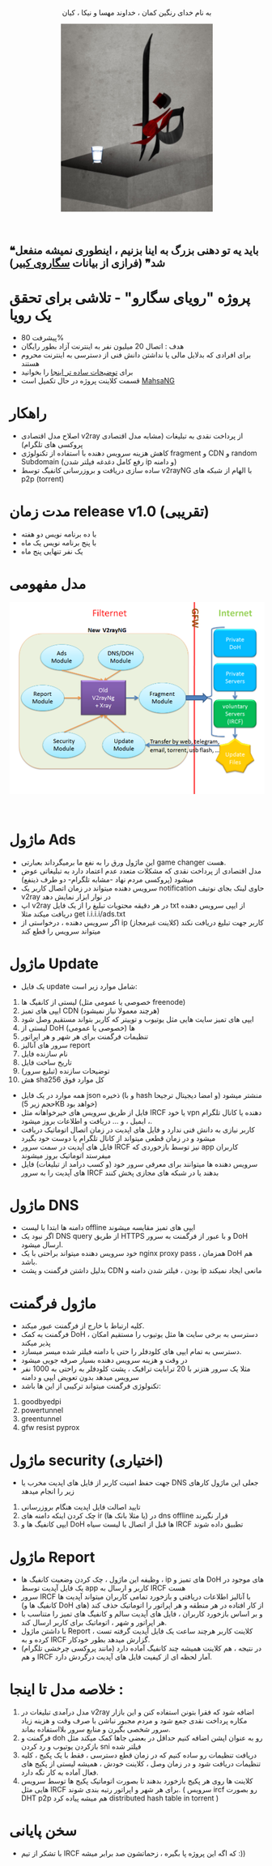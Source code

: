 <p align="center">به نام خدای رنگین کمان ، خداوند مهسا و نیکا ، کیان</p>
<p align="center"><img src="/asset/khoda.png?raw=true" width="300" ></p><br>

## ❝باید یه تو دهنی بزرگ به اینا بزنیم ، اینطوری نمیشه منفعل شد❞  (فرازی از بیانات [سگاروی کبیر](https://twitter.com/isegaro))


# پروژه "رویای سگارو" - تلاشی برای تحقق یک رویا
- پیشرفت 80%
- هدف : اتصال 20 میلیون نفر به اینترنت آزاد بطور رایگان
- برای افرادی که بدلایل مالی یا نداشتن دانش فنی از دسترسی به اینترنت محروم هستند
- برای [توضیحات ساده تر اینجا](https://github.com/GFW-knocker/Segaro_Dream/tree/main/simple) را بخوانید
- قسمت کلاینت پروژه در حال تکمیل است [MahsaNG](https://github.com/GFW-knocker/MahsaNG)


# راهکار
- اصلاح مدل اقتصادی v2ray از پرداخت نقدی به تبلیغات (مشابه مدل اقتصادی پروکسی های تلگرام)
- کاهش هزینه سرویس دهنده با استفاده از تکنولوژی fragment و CDN و random Subdomain (رفع کامل دغدغه فیلتر شدن ip و دامنه)
- ساده سازی دریافت و بروزرسانی کانفیگ توسط v2rayNG با الهام از شبکه های p2p (torrent)

# مدت زمان release v1.0 (تقریبی)
- با ده برنامه نویس دو هفته
- با پنج برنامه نویس یک ماه
- یک نفر تنهایی پنج ماه


# مدل مفهومی
<p align="center"><img src="/asset/slide1.png?raw=true" width="600" ></p><br>

# ماژول Ads
- این ماژول ورق را به نفع ما برمیگرداند بعبارتی game changer هست.
- مدل اقتصادی از پرداخت نقدی که مشکلات متعدد عدم اعتماد دارد به تبلیغاتی عوض میشود (پروکسی مردم نهاد -مشابه تلگرام- دو طرف ذینفع) 
- سرویس دهنده میتواند در زمان اتصال کاربر یک notification حاوی لینک بجای نوتیف v2ray در نوار ابزار نمایش دهد 
- اپ v2ray در هر دقیقه محتویات تبلیغ را از یک فایل txt از ایپی سرویس دهنده دریافت میکند مثلا get i.i.i.i/ads.txt 
- اگر سرویس دهنده ، درخواستی از ip کاربر جهت تبلیغ دریافت نکند (کلاینت غیرمجاز) میتواند سرویس را قطع کند


# ماژول Update
- یک فایل update شامل موارد زیر است:
1. لیستی از کانفیگ ها (خصوصی یا عمومی مثل freenode)
2. ایپی های تمیز CDN (هرچند معمولا نیاز نمیشود)
3. ایپی های تمیز سایت هایی مثل یوتیوب و توییتر که کاربر بتواند مستقیم وصل شود
4. لیستی از DoH ها (خصوصی یا عمومی)
5. تنظیمات فرگمنت برای هر شهر و هر اپراتور
6. سرور های آنالیز report
7. نام سازنده فایل 
8. تاریخ ساخت فایل
9. توضیحات سازنده (تبلیغ سرور)
10. هش sha256 کل موارد فوق
- همه موارد در یک فایل json ذخیره (و با hash و امضا دیجیتال ترجیحا) منشتر میشود (حجم زیر 5KB خواهد بود)
- فایل از طریق سرویس های خیرخواهانه مثل IRCF یا خود vpn دهنده یا کانال تلگرام ، ایمیل ، و ... دریافت و اطلاعات بروز میشود.
- کاربر نیازی به دانش فنی ندارد و فایل های اپدیت در زمان اتصال اتوماتیک دریافت میشود و در زمان قطعی میتواند از کانال تلگرام یا دوست خود بگیرد
- فایل های آپدیت در سمت سرور IRCF نیز توسط بازخوردی که app کاربران میفرستد اتوماتیک بروز میشوند
- سرویس دهنده ها میتوانند برای معرفی سرور خود (و کسب درامد از تبلیغات) فایل های آپدیت را به سرور IRCF بدهند یا در شبکه های مجازی پخش کنند

# ماژول DNS
- دامنه ها ابتدا با لیست offline ایپی های تمیز مقایسه میشوند
- اگر نبود یک DNS query از طریق HTTPS و با عبور از فرگمنت به سرور DoH ارسال میشود.
- خود سرویس دهنده میتواند براحتی با یک nginx proxy pass ، همزمان DoH هم باشد.
- بدلیل داشتن فرگمنت و پشت CDN بودن ، فیلتر شدن دامنه و ip مانعی ایجاد نمیکند

# ماژول فرگمنت
- کلیه ارتباط با خارج از فرگمنت عبور میکند.
- فرگمنت به کمک DoH ، دسترسی به برخی سایت ها مثل یوتیوب را مستقیم امکان پذیر میکند
- دسترسی به تمام ایپی های کلودفلر را حتی با دامنه فیلتر شده میسر میسازد.
- در وقت و هزینه سرویس دهنده بسیار صرفه جویی میشود
- مثلا یک سرور هتزنر با 20 ترابایت ترافیک ، پشت کلودفلر به راحتی به 1000 نفر سرویس میدهد بدون تعویض ایپی و دامنه 
- تکنولوژی فرگمنت میتواند ترکیبی از این ها باشد:
1. goodbyedpi
2. powertunnel
3. greentunnel
4. gfw resist pyprox

# ماژول security (اختیاری)
- جهت حفظ امنیت کاربر از فایل های اپدیت مخرب یا DNS جعلی این ماژول کارهای زیر را انجام میدهد
1. تایید اصالت فایل اپدیت هنگام بروزرسانی
2. چک کردن اینکه دامنه های ir (یا مثلا بانک ها) در dns offline قرار نگیرند
3. ایپی کانفیگ ها و DoH ها قبل از اتصال با لیست سیاه IRCF تطبیق داده شوند


# ماژول Report 
- وظیفه این ماژول ، چک کردن وضعیت کانفیگ ها ، ip های تمیز و DoH های موجود در یک فایل آپدیت توسط app کاربر و ارسال به IRCF هست
- سرور IRCF با آنالیز اطلاعات دریافتی و بازخورد تمامی کاربران میتواند آپدیت ها (کانفیگ ها و DoH های) از کار افتاده در هر منطقه و هر اپراتور را اتوماتیک حذف کند
- و بر اساس بازخورد کاربران ، فایل های آپدیت سالم و کانفیگ های تمیز را متناسب با هر اپراتور و شهر ، اتوماتیک برای کاربر ارسال کند.
- با داشتن ماژول Report ، کلاینت کاربر هرچند ساعت یک فایل آپدیت گرفته تست کرده و به IRCF گزارش میدهد بطور خودکار.
- در نتیجه ، هم کلاینت همیشه چند کانفیگ آماده دارد (مانند پروکسی چرخشی تلگرام) و هم IRCF آمار لحظه ای از کیفیت فایل های آپدیت درگردش دارد.  


# خلاصه مدل تا اینجا : 
1. مدل درآمدی تبلیغات در v2ray اضافه شود که فقرا بتونن استفاده کنن و این بازار مکاره پرداخت نقدی جمع شود و مردم مجبور نباشن با صرف وقت و هزینه زیاد سرور شخصی بگیرن و منابع سرور بلااستفاده بماند.
2. فرگمنت و doh رو به عنوان اپشن اضافه کنیم حداقل در بعضی جاها کمک میکند مثل بازکردن یوتیوب و رد کردن sni فیلتر شده
3. دریافت تنظیمات رو ساده کنیم که در زمان قطع دسترسی ، فقط با یک پکیج ، کلیه تنظیمات دریافت شود و در زمان وصل ، کلاینت خودش ، همیشه لیستی از پکیج های فعال آماده به کار نگه دارد.
4. کلاینت ها روی هر پکیج بازخورد بدهند تا بصورت اتوماتیک پکیج ها توسط سرویس هایی مثل IRCF برای هر شهر و اپراتور رتبه بندی شوند. ( سرویس ircf رو بصورت DHT p2p هم میشه پیاده کرد distributed hash table in torrent )


# سخن پایانی
- با تشکر از تیم IRCF که اگه این پروژه پا بگیره ، زحماتشون صد برابر میشه :))

